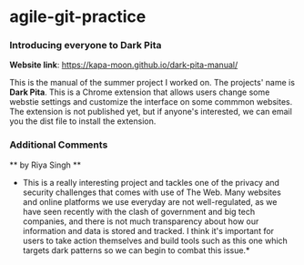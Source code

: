 # agile-git-practice
### Introducing everyone to Dark Pita
**Website link**: https://kapa-moon.github.io/dark-pita-manual/

This is the manual of the summer project I worked on. The projects' name is **Dark Pita**. This is a Chrome extension that allows users change some webstie settings and customize the interface on some commmon websites. The extension is not published yet, but if anyone's interested, we can email you the dist file to install the extension. 

### Additional Comments  
** by Riya Singh ** 

* This is a really interesting project and tackles one of the privacy and security challenges that comes with use of The Web. Many websites and online platforms we use everyday are not well-regulated, as we have seen recently with the clash of government and big tech companies, and there is not much transparency about how our information and data is stored and tracked. I think it's important for users to take action themselves and build tools such as this one which targets dark patterns so we can begin to combat this issue.*
